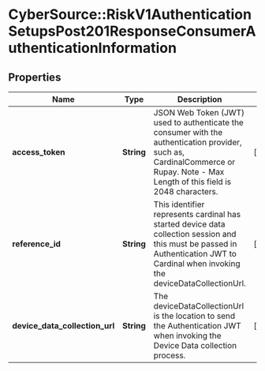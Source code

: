 # CyberSource::RiskV1AuthenticationSetupsPost201ResponseConsumerAuthenticationInformation

## Properties
Name | Type | Description | Notes
------------ | ------------- | ------------- | -------------
**access_token** | **String** | JSON Web Token (JWT) used to authenticate the consumer with the authentication provider, such as, CardinalCommerce or Rupay. Note - Max Length of this field is 2048 characters.  | [optional] 
**reference_id** | **String** | This identifier represents cardinal has started device data collection session and this must be passed in Authentication JWT to Cardinal when invoking the deviceDataCollectionUrl.  | [optional] 
**device_data_collection_url** | **String** | The deviceDataCollectionUrl is the location to send the Authentication JWT when invoking the Device Data collection process.  | [optional] 


